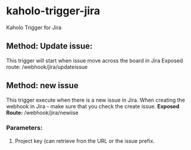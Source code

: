 # kaholo-trigger-jira
Kaholo Trigger for Jira

## Method: Update issue:
This trigger will start when issue move across the board in Jira
Exposed route: /webhook/jira/updateissue

## Method: new issue
This trigger execute when there is a new issue in Jira.
When creating the webhook in Jira - make sure that you check the create issue.
**Exposed Route:** <Kaholo URL>/webhook/jira/newiise

### Parameters:
1. Project key (can retrieve fron the URL or the issue prefix.

